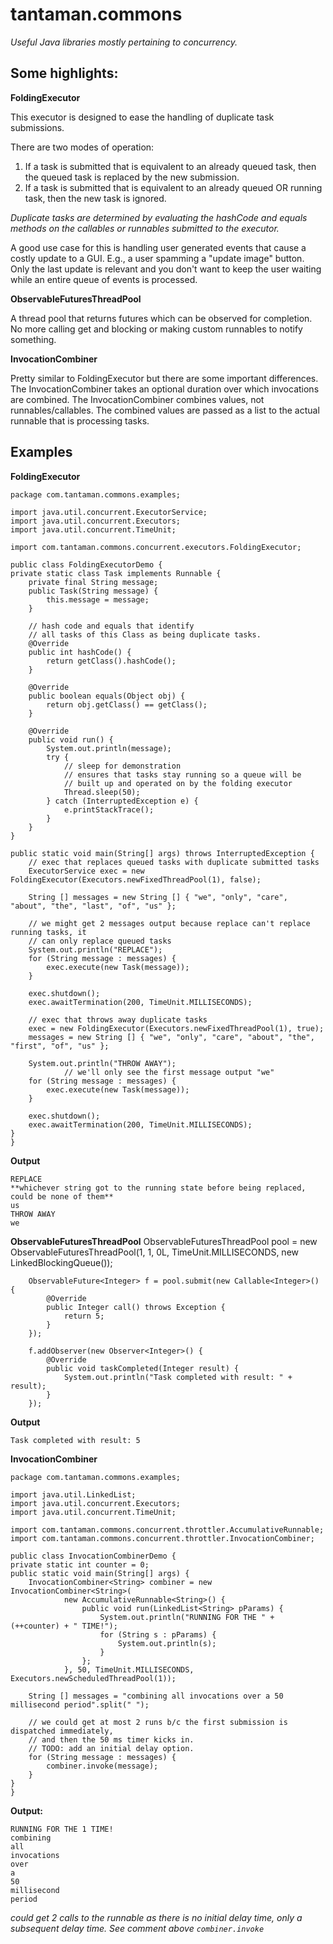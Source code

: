 tantaman.commons
================

*Useful Java libraries mostly pertaining to concurrency.*

Some highlights:
----------------

**FoldingExecutor**

This executor is designed to ease the handling of duplicate task submissions.

There are two modes of operation:

1. If a task is submitted that is equivalent to an already queued task, then the queued
task is replaced by the new submission.
2. If a task is submitted that is equivalent to an already queued OR running task, then the
new task is ignored.

*Duplicate tasks are determined by evaluating the hashCode and equals methods on the 
callables or runnables submitted to the executor.*


A good use case for this is handling user generated events that cause a costly update to 
a GUI.  E.g., a user spamming a "update image" button.  Only the last update is relevant
and you don't want to keep the user waiting while an entire queue of events is processed.

**ObservableFuturesThreadPool**

A thread pool that returns futures which can be observed for completion.  No more calling
get and blocking or making custom runnables to notify something.



**InvocationCombiner**

Pretty similar to FoldingExecutor but there are some important differences.  The InvocationCombiner takes an optional duration over which invocations are combined.  The InvocationCombiner combines values, not runnables/callables.  The combined values are passed as a list to the actual runnable that is processing tasks.


Examples
--------

**FoldingExecutor**


    package com.tantaman.commons.examples;

    import java.util.concurrent.ExecutorService;
    import java.util.concurrent.Executors;
    import java.util.concurrent.TimeUnit;

    import com.tantaman.commons.concurrent.executors.FoldingExecutor;

    public class FoldingExecutorDemo {
	private static class Task implements Runnable {
		private final String message;
		public Task(String message) {
			this.message = message;
		}
		
		// hash code and equals that identify
		// all tasks of this Class as being duplicate tasks.
		@Override
		public int hashCode() {
			return getClass().hashCode();
		}
		
		@Override
		public boolean equals(Object obj) {
			return obj.getClass() == getClass();
		}
		
		@Override
		public void run() {
			System.out.println(message);
			try {
				// sleep for demonstration
				// ensures that tasks stay running so a queue will be
				// built up and operated on by the folding executor
				Thread.sleep(50);
			} catch (InterruptedException e) {
				e.printStackTrace();
			}
		}
	}
	
	public static void main(String[] args) throws InterruptedException {
		// exec that replaces queued tasks with duplicate submitted tasks
		ExecutorService exec = new FoldingExecutor(Executors.newFixedThreadPool(1), false);
		
		String [] messages = new String [] { "we", "only", "care", "about", "the", "last", "of", "us" };
		
		// we might get 2 messages output because replace can't replace running tasks, it
		// can only replace queued tasks
		System.out.println("REPLACE");
		for (String message : messages) {
			exec.execute(new Task(message));
		}
		
		exec.shutdown();
		exec.awaitTermination(200, TimeUnit.MILLISECONDS);
		
		// exec that throws away duplicate tasks
		exec = new FoldingExecutor(Executors.newFixedThreadPool(1), true);
		messages = new String [] { "we", "only", "care", "about", "the", "first", "of", "us" };
		
		System.out.println("THROW AWAY");
                // we'll only see the first message output "we"
		for (String message : messages) {
			exec.execute(new Task(message));
		}
		
		exec.shutdown();
		exec.awaitTermination(200, TimeUnit.MILLISECONDS);
	}
    }
  
**Output**

    REPLACE
    **whichever string got to the running state before being replaced, could be none of them**
    us
    THROW AWAY
    we

**ObservableFuturesThreadPool**
    ObservableFuturesThreadPool pool = 
		new ObservableFuturesThreadPool(1, 1,
                0L, TimeUnit.MILLISECONDS,
                new LinkedBlockingQueue<Runnable>());
		
		ObservableFuture<Integer> f = pool.submit(new Callable<Integer>() {
			@Override
			public Integer call() throws Exception {
				return 5;
			}
		});
		
		f.addObserver(new Observer<Integer>() {
			@Override
			public void taskCompleted(Integer result) {
				System.out.println("Task completed with result: " + result);
			}
		});

**Output**

    Task completed with result: 5

**InvocationCombiner**

    package com.tantaman.commons.examples;

    import java.util.LinkedList;
    import java.util.concurrent.Executors;
    import java.util.concurrent.TimeUnit;

    import com.tantaman.commons.concurrent.throttler.AccumulativeRunnable;
    import com.tantaman.commons.concurrent.throttler.InvocationCombiner;

    public class InvocationCombinerDemo {
	private static int counter = 0;
	public static void main(String[] args) {
		InvocationCombiner<String> combiner = new InvocationCombiner<String>(
				new AccumulativeRunnable<String>() {
					public void run(LinkedList<String> pParams) {
						System.out.println("RUNNING FOR THE " + (++counter) + " TIME!");
						for (String s : pParams) {
							System.out.println(s);
						}
					};
				}, 50, TimeUnit.MILLISECONDS, Executors.newScheduledThreadPool(1));
		
		String [] messages = "combining all invocations over a 50 millisecond period".split(" ");
		
		// we could get at most 2 runs b/c the first submission is dispatched immediately,
		// and then the 50 ms timer kicks in.
		// TODO: add an initial delay option.
		for (String message : messages) {
			combiner.invoke(message);
		}
	}
    }

**Output:**

    RUNNING FOR THE 1 TIME!
    combining
    all
    invocations
    over
    a
    50
    millisecond
    period
    
*could get 2 calls to the runnable as there is no initial delay time, only a subsequent delay time.  See comment 
above `combiner.invoke`*